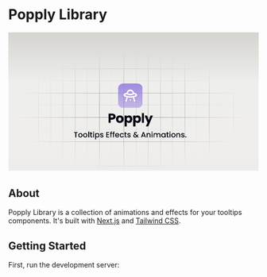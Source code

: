 # Popply Library

![](/public/banner.png)

## About

Popply Library is a collection of animations and effects for your tooltips components.
It's built with [Next.js](https://nextjs.org/) and [Tailwind CSS](https://tailwindcss.com/).

## Getting Started

First, run the development server:


